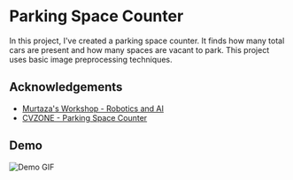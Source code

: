 
# Parking Space Counter

In this project, I've created a parking space counter. It finds how many total cars are present and how many spaces are vacant to park. This project uses basic image preprocessing techniques.


## Acknowledgements

 - [Murtaza's Workshop - Robotics and AI](https://www.youtube.com/watch?v=caKnQlCMIYI)
 - [CVZONE - Parking Space Counter](https://www.computervision.zone/courses/parking-space-counter/)
## Demo

![Demo GIF](https://media.giphy.com/media/DQESiwP0S6plr8vvOT/giphy.gif)
